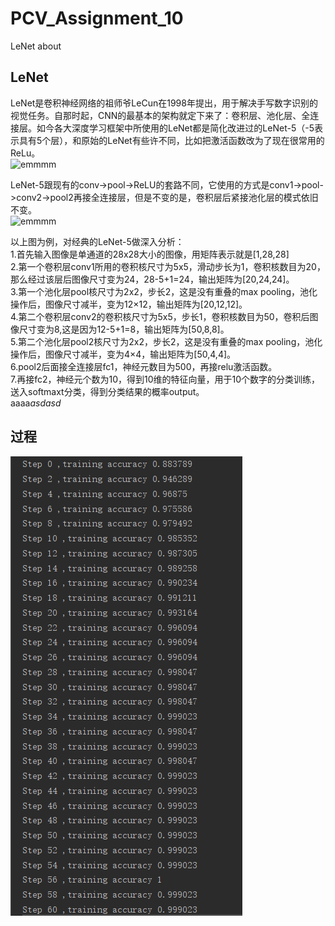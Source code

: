 # PCV_Assignment_10
LeNet about
## LeNet
  LeNet是卷积神经网络的祖师爷LeCun在1998年提出，用于解决手写数字识别的视觉任务。自那时起，CNN的最基本的架构就定下来了：卷积层、池化层、全连接层。如今各大深度学习框架中所使用的LeNet都是简化改进过的LeNet-5（-5表示具有5个层），和原始的LeNet有些许不同，比如把激活函数改为了现在很常用的ReLu。  
  ![emmmm]()
  
  LeNet-5跟现有的conv->pool->ReLU的套路不同，它使用的方式是conv1->pool->conv2->pool2再接全连接层，但是不变的是，卷积层后紧接池化层的模式依旧不变。  
  ![emmmm]()  
  
  以上图为例，对经典的LeNet-5做深入分析：  
  1.首先输入图像是单通道的28x28大小的图像，用矩阵表示就是[1,28,28]  
  2.第一个卷积层conv1所用的卷积核尺寸为5x5，滑动步长为1，卷积核数目为20，那么经过该层后图像尺寸变为24，28-5+1=24，输出矩阵为[20,24,24]。  
  3.第一个池化层pool核尺寸为2x2，步长2，这是没有重叠的max pooling，池化操作后，图像尺寸减半，变为12×12，输出矩阵为[20,12,12]。  
  4.第二个卷积层conv2的卷积核尺寸为5x5，步长1，卷积核数目为50，卷积后图像尺寸变为8,这是因为12-5+1=8，输出矩阵为[50,8,8]。  
  5.第二个池化层pool2核尺寸为2x2，步长2，这是没有重叠的max pooling，池化操作后，图像尺寸减半，变为4×4，输出矩阵为[50,4,4]。  
  6.pool2后面接全连接层fc1，神经元数目为500，再接relu激活函数。  
  7.再接fc2，神经元个数为10，得到10维的特征向量，用于10个数字的分类训练，送入softmaxt分类，得到分类结果的概率output。  
  aaaa*asdasd*
## 过程
![emmmm](https://github.com/Heured/PCV_Assignment_10/blob/master/ImgToShow/训练过程.PNG)  
  
 

